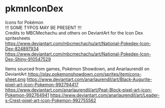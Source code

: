 # pkmnIconDex
Icons for Pokémon <br />
!!! SOME TYPOS MAY BE PRESENT !!! <br />
Credits to MBCMechachu and others on DeviantArt for the Icon Dex spritesheets <br />
https://www.deviantart.com/mbcmechachu/art/National-Pokedex-Icon-Dex-824897934 <br />
https://www.deviantart.com/mbcmechachu/art/National-Pokedex-Icon-Dex-Shiny-910547529

Items sourced from games, Pokémon Showdown, and Anarlaurendil on DeviantArt
https://play.pokemonshowdown.com/sprites/itemicons-sheet.png
https://www.deviantart.com/anarlaurendil/art/Black-Augurite-pixel-art-icon-Pokemon-992794417
https://www.deviantart.com/anarlaurendil/art/Peat-Block-pixel-art-icon-Pokemon-992764941
https://www.deviantart.com/anarlaurendil/art/Leader-s-Crest-pixel-art-icon-Pokemon-992755562
